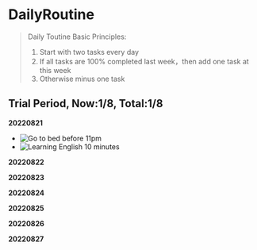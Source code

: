 # DailyRoutine

> Daily Toutine Basic Principles:
> 1. Start with two tasks every day
> 2. If all tasks are 100% completed last week，then add one task at this week
> 3. Otherwise minus one task

## Trial Period, Now:1/8, Total:1/8

**20220821**

- ![Go to bed before 11pm](https://img.shields.io/badge/Go%20to%20bed%20before%2011pm-100%25-brightgreen)
- ![Learning English 10 minutes](https://img.shields.io/badge/Learning%20English%2010%20minutes%20-100%25-brightgreen)

**20220822**


**20220823**


**20220824**


**20220825**


**20220826**


**20220827**
